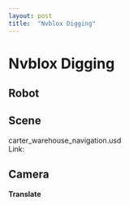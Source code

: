 ```yaml
---
layout: post
title:  "Nvblox Digging"
---
```


# Nvblox Digging
## Robot

## Scene
carter_warehouse_navigation.usd <br/>
Link: <br/>


## Camera
**Translate** <br/>

